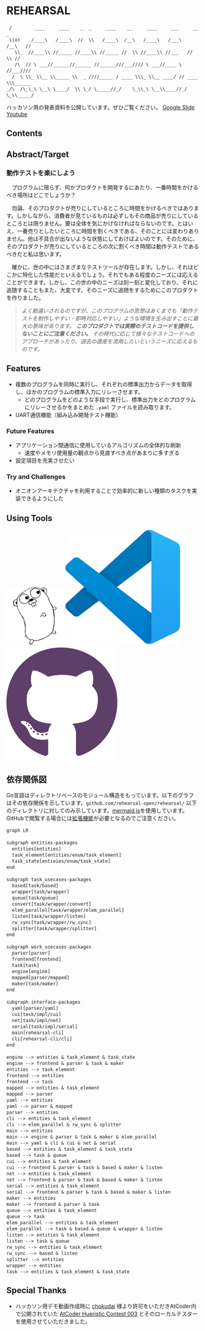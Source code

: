 <!-- omit in toc -->
# REHEARSAL
```
 /        ____     ____    _  _     ____    __     ____     ___     __     _    
 \(o)    /____\   /____\  //  \\   /____\  /__\   /____\   /___\   /__\   //    
   \\_  //____\\ //_____ //____\\ //_____ //  \\ //____\\ //___   //  \\ //     
   /\  // \ ___//______//______ //______///___//// \ ___//____ \ //___////      
  /  \ \\_ \\__ \\_____ \\  _ ////_____ / ____ \\\_ \\__ ____/ // ____ \\\______ 
_/\  /\_\_\ \__\ \____/  \\ \_/ \_____//_/    \_\\_\ \__\\____//_/    \_\\_____/ 
```

ハッカソン用の発表資料を公開しています。ぜひご覧ください。 [Google Slide](https://docs.google.com/presentation/d/1BZcwHe4nWJIgxGl1mR7c9_kgf23wZgf0JXtp0F24t0I/edit?usp=sharing) [Youtube](https://youtu.be/IeI_CtIQk_A)

## Contents


## Abstract/Target

### 動作テストを楽にしよう

　プログラムに限らず、何かプロダクトを開発するにあたり、一番時間をかけるべき場所はどこでしょうか？

　勿論、そのプロダクトが売りにしているところに時間をかけるべきではあります。しかしながら、消費者が見ているものは必ずしもその商品が売りにしているところとは限りません。要は全体を気にかけなければならないのです。とはいえ、一番売りとしたいところに時間を割くべきである、そのことには変わりありません。他は不具合が出ないような状態にしておけばよいのです。そのために、そのプロダクトが売りにしているところの次に割くべき時間は動作テストであるべきだと私は思います。

　確かに、世の中にはさまざまなテストツールが存在します。しかし、それはどこかに特化した性能だといえるでしょう。それでもある程度のニーズには応えることができます。しかし、この世の中のニーズは刻一刻と変化しており、それに追随することもまた、大変です。そのニーズに追随をするためにこのプロダクトを作りました。

> *よく勘違いされるのですが、このプログラムの思想はあくまでも「動作テストを制作しやすい・即時対応しやすい」ような環境を生み出すことに最大の意味があります。 **このプロダクトでは実際のテストコードを提供しないことにご注意ください。** その時代に応じて様々なテストコードへのアプローチがあったり、過去の遺産を流用したいというニーズに応えるものです。*

## Features

- 複数のプログラムを同時に実行し、それぞれの標準出力からデータを取得し、ほかのプログラムの標準入力にリレーさせます。
  - どのプログラムをどのような手段で実行し、標準出力をどのプログラムにリレーさせるかをまとめた `.yaml` ファイルを読み取ります。
- UART通信機能（組み込み開発テスト機能）

### Future Features

- アプリケーション間通信に使用しているアルゴリズムの全体的な刷新
  - 速度やメモリ使用量の観点から見直すべき点があまりに多すぎる
- 設定項目を充実させたい
  
### Try and Challenges

- オニオンアーキテクチャを利用することで効率的に新しい種類のタスクを実装できるようにした

## Using Tools

![](icons/gopherbw.png) ![](icons/vscode.svg) ![](icons/github.svg)

## 依存関係図
Go言語はディレクトリベースのモジュール構造をもっています。以下のグラフはその依存関係を示しています。`github.com/rehearsal-open/rehearsal/` 以下のディレクトリに対してのみ示しています。[mermaid.js](https://mermaid-js.github.io/mermaid/#/)を使用しています。GitHubで閲覧する場合には[拡張機能](https://chrome.google.com/webstore/detail/github-%20-mermaid/goiiopgdnkogdbjmncgedmgpoajilohe)が必要となるのでご注意ください。

```mermaid
graph LR

subgraph entities-packages
  entities[entities]
  task_element[entities/enum/task_element]
  task_state[entieies/enum/task_state]
end

subgraph task_usecases-packages
  based[task/based]
  wrapper[task/wrapper]
  queue[task/queue]
  convert[task/wrapper/convert]
  elem_parallel[task/wrapper/elem_parallel]
  listen[task/wrapper/listen]
  rw_sync[task/wrapper/rw_sync]
  splitter[task/wrapper/splitter]
end

subgraph work_usecases-packages
  parser[parser]
  frontend[frontend]
  task[task]
  engine[engine]
  mapped[parser/mapped]
  maker[task/maker]
end

subgraph interface-packages
  yaml[parser/yaml]
  cui[task/impl/cui]
  net[task/impl/net]
  serial[task/impl/serial]
  main[rehearsal-cli]
  cli[rehearsal-cli/cli]
end

engine --> entities & task_element & task_state
engine --> frontend & parser & task & maker
entities --> task_element
frontend --> entities
frontend --> task
mapped --> entities & task_element
mapped --> parser
yaml --> entities
yaml --> parser & mapped
parser --> entities
cli --> entities & task_element
cli --> elem_parallel & rw_sync & splitter
main --> entities
main --> engine & parser & task & maker & elem_parallel
main --> yaml & cli & cui & net & serial
based --> entities & task_element & task_state
based --> task & queue
cui --> entities & task_element
cui --> frontend & parser & task & based & maker & listen
net --> entities & task_element
net --> frontend & parser & task & based & maker & listen
serial --> entities & task_element
serial --> frontend & parser & task & based & maker & listen
maker --> entities
maker --> frontend & parser & task
queue --> entities & task_element
queue --> task
elem_parallel --> entities & task_element
elem_parallel --> task & based & queue & wrapper & listen
listen --> entities & task_element
listen --> task & queue
rw_sync --> entities & task_element
rw_sync --> based & listen
splitter --> entities
wrapper --> entities
task --> entities & task_element & task_state
```

## Special Thanks
- ハッカソン用デモ動画作成時に [chokudai](https://mobile.twitter.com/chokudai) 様より許可をいただきAtCoder内で公開されていた [AtCoder Hueristic Contest 003](https://atcoder.jp/contests/ahc003) とそのローカルテスターを使用させていただきました。

